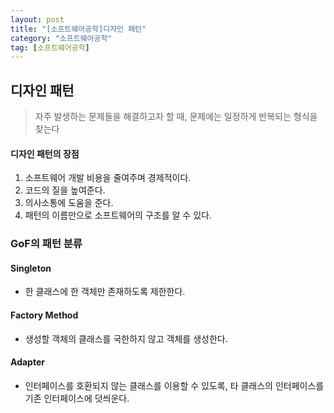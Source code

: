 ```yaml
---
layout: post
title: "[소프트웨어공학]디자인 패턴"
category: "소프트웨어공학"
tag: [소프트웨어공학]
---
```


## 디자인 패턴

> 자주 발생하는 문제들을 해결하고자 할 때, 문제에는 일정하게 반복되는 형식을 찾는다



#### 디자인 패턴의 장점

1. 소프트웨어 개발 비용을 줄여주며 경제적이다.
2. 코드의 질을 높여준다.
3. 의사소통에 도움을 준다.
4. 패턴의 이름만으로 소프트웨어의 구조를 알 수 있다.



### GoF의 패턴 분류

#### Singleton

- 한 클래스에 한 객체만 존재하도록 제한한다.

#### Factory Method

- 생성할 객체의 클래스를 국한하지 않고 객체를 생성한다.

#### Adapter

- 인터페이스를 호환되지 않는 클래스를 이용할 수 있도록, 타 클래스의 인터페이스를 기존 인터페이스에 덧씌운다.